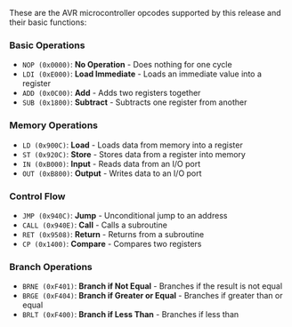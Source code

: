 These are the AVR microcontroller opcodes supported by this release and their basic functions:

### Basic Operations
- `NOP (0x0000)`: **No Operation** - Does nothing for one cycle
- `LDI (0xE000)`: **Load Immediate** - Loads an immediate value into a register
- `ADD (0x0C00)`: **Add** - Adds two registers together
- `SUB (0x1800)`: **Subtract** - Subtracts one register from another

### Memory Operations
- `LD (0x900C)`: **Load** - Loads data from memory into a register
- `ST (0x920C)`: **Store** - Stores data from a register into memory
- `IN (0xB000)`: **Input** - Reads data from an I/O port
- `OUT (0xB800)`: **Output** - Writes data to an I/O port

### Control Flow
- `JMP (0x940C)`: **Jump** - Unconditional jump to an address
- `CALL (0x940E)`: **Call** - Calls a subroutine
- `RET (0x9508)`: **Return** - Returns from a subroutine
- `CP (0x1400)`: **Compare** - Compares two registers

### Branch Operations
- `BRNE (0xF401)`: **Branch if Not Equal** - Branches if the result is not equal
- `BRGE (0xF404)`: **Branch if Greater or Equal** - Branches if greater than or equal
- `BRLT (0xF400)`: **Branch if Less Than** - Branches if less than


